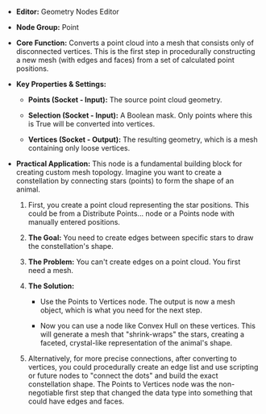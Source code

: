 - **Editor:** Geometry Nodes Editor
    
- **Node Group:** Point
    
- **Core Function:** Converts a point cloud into a mesh that consists only of disconnected vertices. This is the first step in procedurally constructing a new mesh (with edges and faces) from a set of calculated point positions.
    
- **Key Properties & Settings:**
    
    - **Points (Socket - Input):** The source point cloud geometry.
        
    - **Selection (Socket - Input):** A Boolean mask. Only points where this is True will be converted into vertices.
        
    - **Vertices (Socket - Output):** The resulting geometry, which is a mesh containing only loose vertices.
        
- **Practical Application:** This node is a fundamental building block for creating custom mesh topology. Imagine you want to create a constellation by connecting stars (points) to form the shape of an animal.
    
    1. First, you create a point cloud representing the star positions. This could be from a Distribute Points... node or a Points node with manually entered positions.
        
    2. **The Goal:** You need to create edges between specific stars to draw the constellation's shape.
        
    3. **The Problem:** You can't create edges on a point cloud. You first need a mesh.
        
    4. **The Solution:**
        
        - Use the Points to Vertices node. The output is now a mesh object, which is what you need for the next step.
            
        - Now you can use a node like Convex Hull on these vertices. This will generate a mesh that "shrink-wraps" the stars, creating a faceted, crystal-like representation of the animal's shape.
            
    5. Alternatively, for more precise connections, after converting to vertices, you could procedurally create an edge list and use scripting or future nodes to "connect the dots" and build the exact constellation shape. The Points to Vertices node was the non-negotiable first step that changed the data type into something that could have edges and faces.